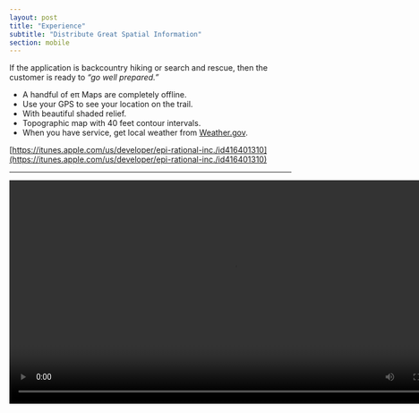 ```yaml
---
layout: post
title: "Experience"
subtitle: "Distribute Great Spatial Information"
section: mobile
---
```


If the application is backcountry hiking or search and rescue, then the customer is ready to *“go well prepared.”*

* A handful of eπ Maps are completely offline.
* Use your GPS to see your location on the trail.
* With beautiful shaded relief.
* Topographic map with 40 feet contour intervals.
* When you have service, get local weather from [Weather.gov](http://forecast.weather.gov/MapClick.php?lat=33.&lon=-117.1).


[https://itunes.apple.com/us/developer/epi-rational-inc./id416401310](https://itunes.apple.com/us/developer/epi-rational-inc./id416401310)

---

<video id="loop" src="images/jtree2.480.mov#t=48" controls loop width="800"></video>

